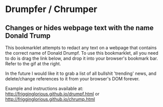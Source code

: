 # Drumpfer / Chrumper

## Changes or hides webpage text with the name Donald Trump

This bookmarklet attempts to redact any text on a webpage that contains the correct name of Donald Drumpf. To use this bookmarklet, all you need to do is drag the link below, and drop it into your browser's bookmark bar. Refer to the gif at the right.

In the future I would like it to grab a list of all bullshit 'trending' news, and delete/change references to it from your browser's DOM forever.


Example and instructions available at: http://frigginglorious.github.io/drumpf.html or http://frigginglorious.github.io/chrump.html
